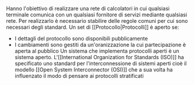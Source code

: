 Hanno l'obiettivo di realizzare una rete di calcolatori in cui qualsiasi terminale comunica con un qualsiasi fornitore di servizi mediante qualsiasi rete.
Per realizzarlo è necessario stabilire delle regole comuni per cui sono necessari degli standard.
Un set di [[Protocollo|Protocolli]] è aperto se:
- I dettagli del protocollo sono disponibili pubblicamente
- I cambiamenti sono gestiti da un'oranizzazione la cui partecipazione è aperta al pubblico
Un sistema che implementa protocolli aperti è un sistema aperto.
L'[[International Organization for Standards (ISO)]] ha specificato uno standard per l'interconnessione di sistemi aperti cioè il modello [[Open System Interconnector (OSI)]] che a sua volta ha influenzato il modo di pensare ai protocolli stratificati